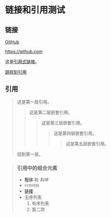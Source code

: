 # 链接和引用测试

## 链接

[GitHub](https://github.com "GitHub 主页")

<https://github.com>

这是[引用式链接][1]。

[1]: https://github.com

[跳转到引用](#引用)

## 引用

> 这是第一层引用。
>
> > 这是第二层嵌套引用。
> >
> > > 这是第三层嵌套引用。
> > > > 这是第四层嵌套引用。
> > > > >这是第五层嵌套引用。
>
> 回到第一层。

> ### 引用中的组合元素
>
> - **粗体** 和 *斜体*
> - `行内代码`
> - [链接](https://example.com)
> - 无序列表
>   1. 有序列表
>   2. 第二项

